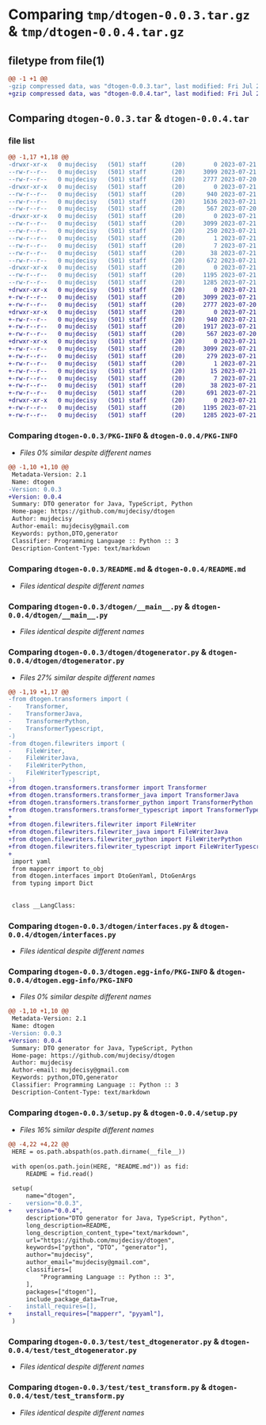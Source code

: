 # Comparing `tmp/dtogen-0.0.3.tar.gz` & `tmp/dtogen-0.0.4.tar.gz`

## filetype from file(1)

```diff
@@ -1 +1 @@
-gzip compressed data, was "dtogen-0.0.3.tar", last modified: Fri Jul 21 21:17:30 2023, max compression
+gzip compressed data, was "dtogen-0.0.4.tar", last modified: Fri Jul 21 21:23:03 2023, max compression
```

## Comparing `dtogen-0.0.3.tar` & `dtogen-0.0.4.tar`

### file list

```diff
@@ -1,17 +1,18 @@
-drwxr-xr-x   0 mujdecisy   (501) staff       (20)        0 2023-07-21 21:17:30.473176 dtogen-0.0.3/
--rw-r--r--   0 mujdecisy   (501) staff       (20)     3099 2023-07-21 21:17:30.472984 dtogen-0.0.3/PKG-INFO
--rw-r--r--   0 mujdecisy   (501) staff       (20)     2777 2023-07-20 21:30:14.000000 dtogen-0.0.3/README.md
-drwxr-xr-x   0 mujdecisy   (501) staff       (20)        0 2023-07-21 21:17:30.471652 dtogen-0.0.3/dtogen/
--rw-r--r--   0 mujdecisy   (501) staff       (20)      940 2023-07-21 21:15:24.000000 dtogen-0.0.3/dtogen/__main__.py
--rw-r--r--   0 mujdecisy   (501) staff       (20)     1636 2023-07-21 21:13:23.000000 dtogen-0.0.3/dtogen/dtogenerator.py
--rw-r--r--   0 mujdecisy   (501) staff       (20)      567 2023-07-20 21:12:11.000000 dtogen-0.0.3/dtogen/interfaces.py
-drwxr-xr-x   0 mujdecisy   (501) staff       (20)        0 2023-07-21 21:17:30.472339 dtogen-0.0.3/dtogen.egg-info/
--rw-r--r--   0 mujdecisy   (501) staff       (20)     3099 2023-07-21 21:17:30.000000 dtogen-0.0.3/dtogen.egg-info/PKG-INFO
--rw-r--r--   0 mujdecisy   (501) staff       (20)      250 2023-07-21 21:17:30.000000 dtogen-0.0.3/dtogen.egg-info/SOURCES.txt
--rw-r--r--   0 mujdecisy   (501) staff       (20)        1 2023-07-21 21:17:30.000000 dtogen-0.0.3/dtogen.egg-info/dependency_links.txt
--rw-r--r--   0 mujdecisy   (501) staff       (20)        7 2023-07-21 21:17:30.000000 dtogen-0.0.3/dtogen.egg-info/top_level.txt
--rw-r--r--   0 mujdecisy   (501) staff       (20)       38 2023-07-21 21:17:30.473225 dtogen-0.0.3/setup.cfg
--rw-r--r--   0 mujdecisy   (501) staff       (20)      672 2023-07-21 21:16:52.000000 dtogen-0.0.3/setup.py
-drwxr-xr-x   0 mujdecisy   (501) staff       (20)        0 2023-07-21 21:17:30.472688 dtogen-0.0.3/test/
--rw-r--r--   0 mujdecisy   (501) staff       (20)     1195 2023-07-21 21:13:23.000000 dtogen-0.0.3/test/test_dtogenerator.py
--rw-r--r--   0 mujdecisy   (501) staff       (20)     1285 2023-07-21 21:13:23.000000 dtogen-0.0.3/test/test_transform.py
+drwxr-xr-x   0 mujdecisy   (501) staff       (20)        0 2023-07-21 21:23:03.648725 dtogen-0.0.4/
+-rw-r--r--   0 mujdecisy   (501) staff       (20)     3099 2023-07-21 21:23:03.648554 dtogen-0.0.4/PKG-INFO
+-rw-r--r--   0 mujdecisy   (501) staff       (20)     2777 2023-07-20 21:30:14.000000 dtogen-0.0.4/README.md
+drwxr-xr-x   0 mujdecisy   (501) staff       (20)        0 2023-07-21 21:23:03.646927 dtogen-0.0.4/dtogen/
+-rw-r--r--   0 mujdecisy   (501) staff       (20)      940 2023-07-21 21:22:29.000000 dtogen-0.0.4/dtogen/__main__.py
+-rw-r--r--   0 mujdecisy   (501) staff       (20)     1917 2023-07-21 21:21:13.000000 dtogen-0.0.4/dtogen/dtogenerator.py
+-rw-r--r--   0 mujdecisy   (501) staff       (20)      567 2023-07-20 21:12:11.000000 dtogen-0.0.4/dtogen/interfaces.py
+drwxr-xr-x   0 mujdecisy   (501) staff       (20)        0 2023-07-21 21:23:03.647959 dtogen-0.0.4/dtogen.egg-info/
+-rw-r--r--   0 mujdecisy   (501) staff       (20)     3099 2023-07-21 21:23:03.000000 dtogen-0.0.4/dtogen.egg-info/PKG-INFO
+-rw-r--r--   0 mujdecisy   (501) staff       (20)      279 2023-07-21 21:23:03.000000 dtogen-0.0.4/dtogen.egg-info/SOURCES.txt
+-rw-r--r--   0 mujdecisy   (501) staff       (20)        1 2023-07-21 21:23:03.000000 dtogen-0.0.4/dtogen.egg-info/dependency_links.txt
+-rw-r--r--   0 mujdecisy   (501) staff       (20)       15 2023-07-21 21:23:03.000000 dtogen-0.0.4/dtogen.egg-info/requires.txt
+-rw-r--r--   0 mujdecisy   (501) staff       (20)        7 2023-07-21 21:23:03.000000 dtogen-0.0.4/dtogen.egg-info/top_level.txt
+-rw-r--r--   0 mujdecisy   (501) staff       (20)       38 2023-07-21 21:23:03.648773 dtogen-0.0.4/setup.cfg
+-rw-r--r--   0 mujdecisy   (501) staff       (20)      691 2023-07-21 21:22:34.000000 dtogen-0.0.4/setup.py
+drwxr-xr-x   0 mujdecisy   (501) staff       (20)        0 2023-07-21 21:23:03.648325 dtogen-0.0.4/test/
+-rw-r--r--   0 mujdecisy   (501) staff       (20)     1195 2023-07-21 21:13:23.000000 dtogen-0.0.4/test/test_dtogenerator.py
+-rw-r--r--   0 mujdecisy   (501) staff       (20)     1285 2023-07-21 21:13:23.000000 dtogen-0.0.4/test/test_transform.py
```

### Comparing `dtogen-0.0.3/PKG-INFO` & `dtogen-0.0.4/PKG-INFO`

 * *Files 0% similar despite different names*

```diff
@@ -1,10 +1,10 @@
 Metadata-Version: 2.1
 Name: dtogen
-Version: 0.0.3
+Version: 0.0.4
 Summary: DTO generator for Java, TypeScript, Python
 Home-page: https://github.com/mujdecisy/dtogen
 Author: mujdecisy
 Author-email: mujdecisy@gmail.com
 Keywords: python,DTO,generator
 Classifier: Programming Language :: Python :: 3
 Description-Content-Type: text/markdown
```

### Comparing `dtogen-0.0.3/README.md` & `dtogen-0.0.4/README.md`

 * *Files identical despite different names*

### Comparing `dtogen-0.0.3/dtogen/__main__.py` & `dtogen-0.0.4/dtogen/__main__.py`

 * *Files identical despite different names*

### Comparing `dtogen-0.0.3/dtogen/dtogenerator.py` & `dtogen-0.0.4/dtogen/dtogenerator.py`

 * *Files 27% similar despite different names*

```diff
@@ -1,19 +1,17 @@
-from dtogen.transformers import (
-    Transformer,
-    TransformerJava,
-    TransformerPython,
-    TransformerTypescript,
-)
-from dtogen.filewriters import (
-    FileWriter,
-    FileWriterJava,
-    FileWriterPython,
-    FileWriterTypescript,
-)
+from dtogen.transformers.transformer import Transformer
+from dtogen.transformers.transformer_java import TransformerJava
+from dtogen.transformers.transformer_python import TransformerPython
+from dtogen.transformers.transformer_typescript import TransformerTypescript
+
+from dtogen.filewriters.filewriter import FileWriter
+from dtogen.filewriters.filewriter_java import FileWriterJava
+from dtogen.filewriters.filewriter_python import FileWriterPython
+from dtogen.filewriters.filewriter_typescript import FileWriterTypescript
+
 import yaml
 from mapperr import to_obj
 from dtogen.interfaces import DtoGenYaml, DtoGenArgs
 from typing import Dict
 
 
 class __LangClass:
```

### Comparing `dtogen-0.0.3/dtogen/interfaces.py` & `dtogen-0.0.4/dtogen/interfaces.py`

 * *Files identical despite different names*

### Comparing `dtogen-0.0.3/dtogen.egg-info/PKG-INFO` & `dtogen-0.0.4/dtogen.egg-info/PKG-INFO`

 * *Files 0% similar despite different names*

```diff
@@ -1,10 +1,10 @@
 Metadata-Version: 2.1
 Name: dtogen
-Version: 0.0.3
+Version: 0.0.4
 Summary: DTO generator for Java, TypeScript, Python
 Home-page: https://github.com/mujdecisy/dtogen
 Author: mujdecisy
 Author-email: mujdecisy@gmail.com
 Keywords: python,DTO,generator
 Classifier: Programming Language :: Python :: 3
 Description-Content-Type: text/markdown
```

### Comparing `dtogen-0.0.3/setup.py` & `dtogen-0.0.4/setup.py`

 * *Files 16% similar despite different names*

```diff
@@ -4,22 +4,22 @@
 HERE = os.path.abspath(os.path.dirname(__file__))
 
 with open(os.path.join(HERE, "README.md")) as fid:
     README = fid.read()
 
 setup(
     name="dtogen",
-    version="0.0.3",
+    version="0.0.4",
     description="DTO generator for Java, TypeScript, Python",
     long_description=README,
     long_description_content_type="text/markdown",
     url="https://github.com/mujdecisy/dtogen",
     keywords=["python", "DTO", "generator"],
     author="mujdecisy",
     author_email="mujdecisy@gmail.com",
     classifiers=[
         "Programming Language :: Python :: 3",
     ],
     packages=["dtogen"],
     include_package_data=True,
-    install_requires=[],
+    install_requires=["mapperr", "pyyaml"],
 )
```

### Comparing `dtogen-0.0.3/test/test_dtogenerator.py` & `dtogen-0.0.4/test/test_dtogenerator.py`

 * *Files identical despite different names*

### Comparing `dtogen-0.0.3/test/test_transform.py` & `dtogen-0.0.4/test/test_transform.py`

 * *Files identical despite different names*

